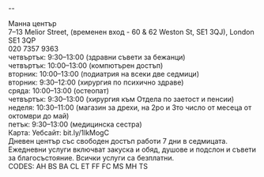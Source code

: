 
--

Манна център  
7–13 Melior Street, (временен вход - 60 & 62 Weston St, SE1 3QJ), London SE1 3QP  
020 7357 9363  
четвъртък: 9:30–13:00 (здравни съвети за бежанци)  
четвъртък: 10:00–13:00 (компютърен достъп)  
вторник: 10:00–13:00 (подиатрия на всеки две седмици)  
вторник: 9:30–12:00 (хирургия по психично здраве)  
сряда: 10:00–13:00 (остеопат)  
четвъртък: 9:30–13:00 (хирургия към Отдела по заетост и пенсии)  
неделя: 10:30–11:00 (магазин за дрехи, на 2ро и 3то число от месеца от октомври до май)  
петък: 9:30–13:00 (медицинска сестра)  
Карта: Уебсайт: bit.ly/1lkMogC  
Дневен център със свободен достъп работи 7 дни в седмицата. Ежедневни услуги включват закуска и обяд, душове и подслон и съвети за благосъстояние. Всички услуги са безплатни.  
CODES: AH BS BA CL ET FF FC MS MH TS  
  
